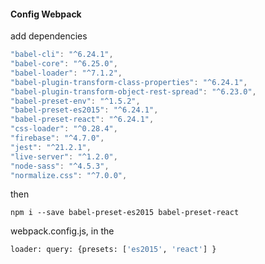 

#### Config Webpack
add dependencies
```javascript
"babel-cli": "^6.24.1",
"babel-core": "^6.25.0",
"babel-loader": "^7.1.2",
"babel-plugin-transform-class-properties": "^6.24.1",
"babel-plugin-transform-object-rest-spread": "^6.23.0",
"babel-preset-env": "^1.5.2",
"babel-preset-es2015": "^6.24.1",
"babel-preset-react": "^6.24.1",
"css-loader": "^0.28.4",
"firebase": "^4.7.0",
"jest": "^21.2.1",
"live-server": "^1.2.0",
"node-sass": "^4.5.3",
"normalize.css": "^7.0.0",
```
then

```
npm i --save babel-preset-es2015 babel-preset-react
```

 webpack.config.js, in the
 ```bash
loader: query: {presets: ['es2015', 'react'] }
 ```
